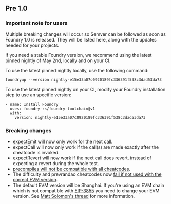 ## Pre 1.0

### Important note for users

Multiple breaking changes will occur so Semver can be followed as soon as Foundry 1.0 is released. They will be listed here, along with the updates needed for your projects.

If you need a stable Foundry version, we recommend using the latest pinned nightly of May 2nd, locally and on your CI.

To use the latest pinned nightly locally, use the following command:

```
foundryup --version nightly-e15e33a07c0920189fc336391f538c3dad53da73
````

To use the latest pinned nightly on your CI, modify your Foundry installation step to use an specific version:

```
- name: Install Foundry
  uses: foundry-rs/foundry-toolchain@v1
  with:
    version: nightly-e15e33a07c0920189fc336391f538c3dad53da73
```

### Breaking changes

- [expectEmit](https://github.com/foundry-rs/foundry/pull/4920) will now only work for the next call.
- expectCall will now only work if the call(s) are made exactly after the cheatcode is invoked.
- expectRevert will now work if the next call does revert, instead of expecting a revert during the whole test.
- [precompiles will not be compatible with all cheatcodes](https://github.com/foundry-rs/foundry/pull/4905).
- The difficulty and prevrandao cheatcodes now [fail if not used with the correct EVM version](https://github.com/foundry-rs/foundry/pull/4904).
- The default EVM version will be Shanghai. If you're using an EVM chain which is not compatible with [EIP-3855](https://eips.ethereum.org/EIPS/eip-3855) you need to change your EVM version. See [Matt Solomon's thread](https://twitter.com/msolomon44) for more information.